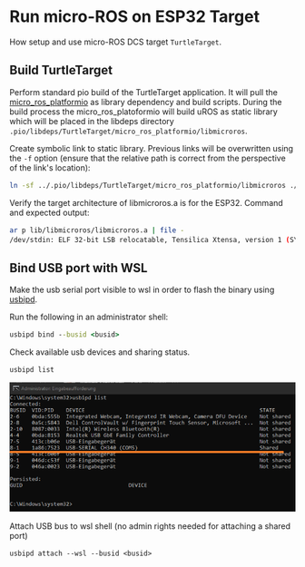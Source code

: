 # Run micro-ROS on ESP32 Target
How setup and use micro-ROS DCS target `TurtleTarget`.

## Build TurtleTarget
Perform standard pio build of the TurtleTarget application. It will pull the [micro_ros_platformio](https://github.com/gabryelreyes/micro_ros_platformio) as library dependency and build scripts.
During the build process the micro_ros_platoformio will build uROS as static library which will be placed in the libdeps directory `.pio/libdeps/TurtleTarget/micro_ros_platformio/libmicroros`.

Create symbolic link to static library. Previous links will be overwritten using the `-f` option (ensure that the relative path is correct from the perspective of the link's location):
```bash
ln -sf ../.pio/libdeps/TurtleTarget/micro_ros_platformio/libmicroros ./lib/libmicroros
```

Verify the target architecture of libmicroros.a is for the ESP32. Command and expected output:
```bash
ar p lib/libmicroros/libmicroros.a | file -
/dev/stdin: ELF 32-bit LSB relocatable, Tensilica Xtensa, version 1 (SYSV), with debug_info, not stripped
```

## Bind USB port with WSL
Make the usb serial port visible to wsl in order to flash the binary using [usbipd](https://learn.microsoft.com/en-us/windows/wsl/connect-usb).

Run the following in an administrator shell:
```bat
usbipd bind --busid <busid>
```

Check available usb devices and sharing status.
```bat
usbipd list
```
![usbipd list](img/wsl_bind_usb.png)

Attach USB bus to wsl shell (no admin rights needed for attaching a shared port)
```
usbipd attach --wsl --busid <busid>
```
